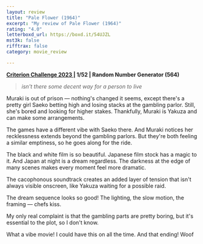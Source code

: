 ```yaml
---
layout: review
title: "Pale Flower (1964)"
excerpt: "My review of Pale Flower (1964)"
rating: "4.0"
letterboxd_url: https://boxd.it/54UJZL
mst3k: false
rifftrax: false
category: movie_review

---
```


<b><a href="https://boxd.it/pXW6q" rel="nofollow">Criterion Challenge 2023 </a>| 1/52 | Random Number Generator (564)</b>

<blockquote><i>isn't there some decent way for a person to live</i></blockquote>Muraki is out of prison — nothing's changed it seems, except there's a pretty girl Saeko betting high and losing stacks at the gambling parlor. Still, she's bored and looking for higher stakes. Thankfully, Muraki is Yakuza and can make some arrangements.

The games have a different vibe with Saeko there. And Muraki notices her recklessness extends beyond the gambling parlors. But they're both feeling a similar emptiness, so he goes along for the ride.

The black and white film is so beautiful. Japanese film stock has a magic to it. And Japan at night is a dream regardless. The darkness at the edge of many scenes makes every moment feel more dramatic.

The cacophonous soundtrack creates an added layer of tension that isn't always visible onscreen, like Yakuza waiting for a possible raid.

The dream sequence looks so good! The lighting, the slow motion, the framing — chefs kiss.

My only real complaint is that the gambling parts are pretty boring, but it's essential to the plot, so I don't know.

What a vibe movie! I could have this on all the time. And that ending! Woof